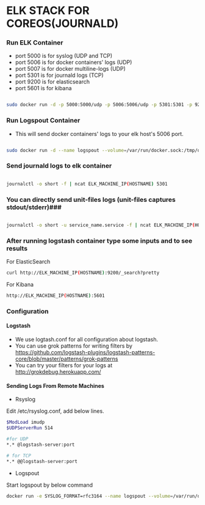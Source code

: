 # ELK STACK FOR COREOS(JOURNALD) #

### Run ELK Container ###

- port 5000 is for syslog (UDP and TCP)
- port 5006 is for docker containers' logs (UDP)
- port 5007 is for docker multiline-logs (UDP)
- port 5301 is for journald logs (TCP)
- port 9200 is for elasticsearch
- port 5601 is for kibana

```bash

sudo docker run -d -p 5000:5000/udp -p 5006:5006/udp -p 5301:5301 -p 9200:9200 -p 5601:5601 --name zelk zetaops/elk
```

### Run Logspout Container ###

- This will send docker containers' logs to your elk host's 5006 port.

```bash

sudo docker run -d --name logspout --volume=/var/run/docker.sock:/tmp/docker.sock zetaops/logspout syslog://ELK_MACHINE_IP(HOSTNAME):5006
```

### Send journald logs to elk container ###

```bash

journalctl -o short -f | ncat ELK_MACHINE_IP(HOSTNAME) 5301
```

### You can directly send unit-files logs (unit-files captures stdout/stderr)###

```bash

journalctl -o short -u service_name.service -f | ncat ELK_MACHINE_IP(HOSTNAME) 5301
```

### After running logstash container type some inputs and to see results ###

For ElasticSearch

```bash
curl http://ELK_MACHINE_IP(HOSTNAME):9200/_search?pretty
```

For Kibana

```bash
http://ELK_MACHINE_IP(HOSTNAME):5601
```

### Configuration ###

#### Logstash ####

- We use logtash.conf for all configuration about logstash.
- You can use grok patterns for writing filters by
  https://github.com/logstash-plugins/logstash-patterns-core/blob/master/patterns/grok-patterns
- You can try your filters for your logs at
  http://grokdebug.herokuapp.com/

#### Sending Logs From Remote Machines ####

- Rsyslog

Edit /etc/rsyslog.conf, add below lines.
```bash
$ModLoad imudp
$UDPServerRun 514

#for UDP
*.* @logstash-server:port

# for TCP
*.* @@logstash-server:port
```

- Logspout

Start logspout by below command

```bash
docker run -e SYSLOG_FORMAT=rfc3164 --name logspout --volume=/var/run/docker.sock:/tmp/docker.sock gliderlabs/logspout syslog://logstash-server:port
```

